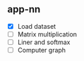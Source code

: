 ## app-nn
- [x] Load dataset
- [ ] Matrix multiplication
- [ ] Liner and softmax
- [ ] Computer graph
